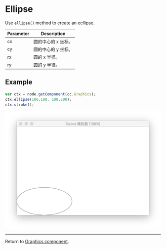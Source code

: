 # Ellipse

Use `ellipse()` method to create an ecllipse.

| Parameter | Description
| -------------- | ----------- |
| cx | 圆的中心的 x 坐标。
| cy | 圆的中心的 y 坐标。
| rx | 圆的 x 半径。
| ry | 圆的 y 半径。

## Example

```javascript
var ctx = node.getComponent(cc.Graphics);
ctx.ellipse(100,100, 100,200);
ctx.stroke();
```

<a href="graphics/ellipse.png"><img src="graphics/ellipse.png"></a>

<hr>

Return to [Graphics component](index.md).
